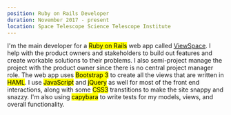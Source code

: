 ```yaml
---
position: Ruby on Rails Developer
duration: November 2017 - present
location: Space Telescope Science Telescope Institute
---
```

I'm the main developer for a <mark>Ruby on Rails</mark> web app called <a href="https://viewspace.org">ViewSpace</a>. I help with the product owners and stakeholders to build out features and create workable solutions to their problems. I also semi-project manage the project with the product owner since there is no central project manager role. The web app uses <mark>Bootstrap 3</mark> to create all the views that are written in <mark>HAML</mark>. I use <mark>JavaScript</mark> and <mark>jQuery</mark> as well for most of the front end interactions, along with some <mark>CSS3</mark> transtitions to make the site snappy and snazzy. I'm also using <mark>capybara</mark> to write tests for my models, views, and overall functionality.